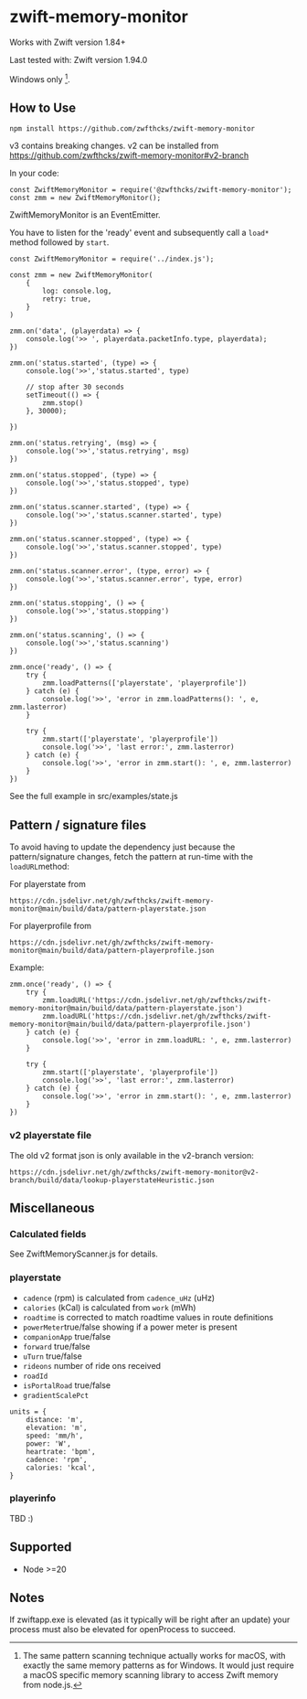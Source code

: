 # zwift-memory-monitor

Works with Zwift version 1.84+

Last tested with: Zwift version 1.94.0

Windows only [^1].


## How to Use

````
npm install https://github.com/zwfthcks/zwift-memory-monitor
`````

v3 contains breaking changes. v2 can be installed from https://github.com/zwfthcks/zwift-memory-monitor#v2-branch


In your code:

`````
const ZwiftMemoryMonitor = require('@zwfthcks/zwift-memory-monitor');
const zmm = new ZwiftMemoryMonitor();
`````

ZwiftMemoryMonitor is an EventEmitter.

You have to listen for the 'ready' event and subsequently call a ``load*`` method followed by ```start```.

```
const ZwiftMemoryMonitor = require('../index.js');

const zmm = new ZwiftMemoryMonitor(
    {
        log: console.log,
        retry: true,
    }
)

zmm.on('data', (playerdata) => {
    console.log('>> ', playerdata.packetInfo.type, playerdata);
})

zmm.on('status.started', (type) => {
    console.log('>>','status.started', type)

    // stop after 30 seconds 
    setTimeout(() => {
        zmm.stop()    
    }, 30000);

})

zmm.on('status.retrying', (msg) => {
    console.log('>>','status.retrying', msg)
})

zmm.on('status.stopped', (type) => {
    console.log('>>','status.stopped', type)
})

zmm.on('status.scanner.started', (type) => {
    console.log('>>','status.scanner.started', type)
})

zmm.on('status.scanner.stopped', (type) => {
    console.log('>>','status.scanner.stopped', type)
})

zmm.on('status.scanner.error', (type, error) => {
    console.log('>>','status.scanner.error', type, error)
})

zmm.on('status.stopping', () => {
    console.log('>>','status.stopping')
})

zmm.on('status.scanning', () => {
    console.log('>>','status.scanning')
})

zmm.once('ready', () => {
    try {
        zmm.loadPatterns(['playerstate', 'playerprofile'])
    } catch (e) {
        console.log('>>', 'error in zmm.loadPatterns(): ', e, zmm.lasterror)
    }

    try {
        zmm.start(['playerstate', 'playerprofile'])
        console.log('>>', 'last error:', zmm.lasterror)
    } catch (e) {
        console.log('>>', 'error in zmm.start(): ', e, zmm.lasterror)
    }
})

```


See the full example in src/examples/state.js


## Pattern / signature files

To avoid having to update the dependency just because the pattern/signature changes, fetch the pattern at run-time with the ```loadURL```method:

For playerstate from

```
https://cdn.jsdelivr.net/gh/zwfthcks/zwift-memory-monitor@main/build/data/pattern-playerstate.json
```


For playerprofile from

```
https://cdn.jsdelivr.net/gh/zwfthcks/zwift-memory-monitor@main/build/data/pattern-playerprofile.json
```

Example:

```
zmm.once('ready', () => {
    try {
        zmm.loadURL('https://cdn.jsdelivr.net/gh/zwfthcks/zwift-memory-monitor@main/build/data/pattern-playerstate.json')
        zmm.loadURL('https://cdn.jsdelivr.net/gh/zwfthcks/zwift-memory-monitor@main/build/data/pattern-playerprofile.json')
    } catch (e) {
        console.log('>>', 'error in zmm.loadURL: ', e, zmm.lasterror)
    }

    try {
        zmm.start(['playerstate', 'playerprofile'])
        console.log('>>', 'last error:', zmm.lasterror)
    } catch (e) {
        console.log('>>', 'error in zmm.start(): ', e, zmm.lasterror)
    }
})
```

### v2 playerstate file

The old v2 format json is only available in the v2-branch version:

```
https://cdn.jsdelivr.net/gh/zwfthcks/zwift-memory-monitor@v2-branch/build/data/lookup-playerstateHeuristic.json
```




## Miscellaneous

### Calculated fields

See ZwiftMemoryScanner.js for details.

### playerstate


- ```cadence``` (rpm) is calculated from ````cadence_uHz```` (uHz)
- ````calories```` (kCal) is calculated from ````work```` (mWh)
- ```roadtime``` is corrected to match roadtime values in route definitions
- ``powerMeter``true/false showing if a power meter is present
- ``companionApp`` true/false
- ``forward``  true/false
- ``uTurn``  true/false
- ``rideons`` number of ride ons received
- ``roadId`` 
- ``isPortalRoad``  true/false
- ``gradientScalePct`` 

```
units = {
    distance: 'm',
    elevation: 'm',
    speed: 'mm/h',
    power: 'W',
    heartrate: 'bpm',
    cadence: 'rpm',
    calories: 'kcal',
}
```

### playerinfo

TBD :) 


## Supported

- Node >=20


## Notes

If zwiftapp.exe is elevated (as it typically will be right after an update) your process must also be elevated for openProcess to succeed.

  
  



[^1]: The same pattern scanning technique actually works for macOS, with exactly the same memory patterns as for Windows. It would just require a macOS specific memory scanning library to access Zwift memory from node.js.
